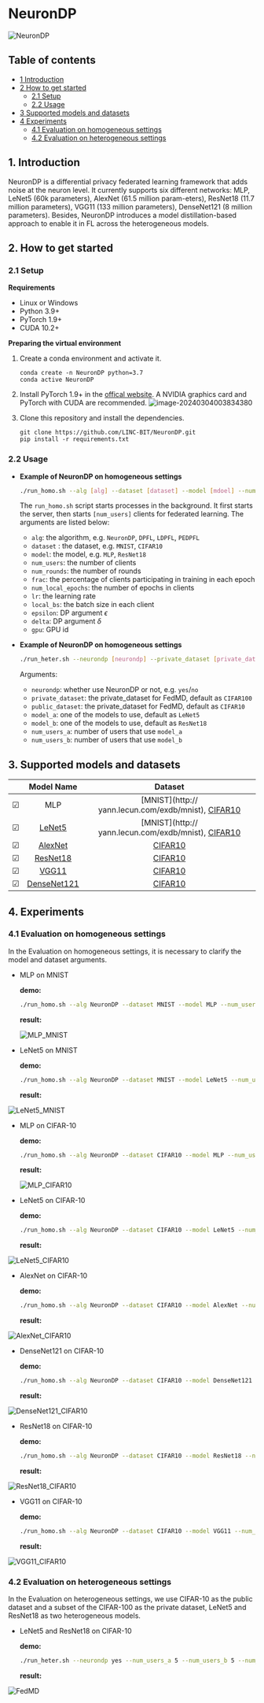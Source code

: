 # NeuronDP

![NeuronDP](./images/Neurondp.png)

## Table of contents

- [1 Introduction](#1-introduction)
- [2 How to get started](#2-how-to-get-started)
  * [2.1 Setup](#21-setup)
  * [2.2 Usage](#22-usage)
- [3 Supported models and datasets](#3-supported-models-and-datasets)
- [4 Experiments](#4-Experiments)
  * [4.1 Evaluation on homogeneous settings](#41-Evaluation-on-homogeneous-settings)
  * [4.2 Evaluation on heterogeneous settings](#42-Evaluation-on-heterogeneous-settings)

## 1. Introduction

NeuronDP is a differential privacy federated learning framework that adds noise at the neuron level. It currently supports six different networks:  MLP, LeNet5 (60k parameters), AlexNet (61.5 million param-eters), ResNet18 (11.7 million parameters), VGG11 (133 million parameters), DenseNet121 (8 million parameters). Besides, NeuronDP introduces a model distillation-based approach to enable it in FL across the heterogeneous models.

## 2. How to get started

### 2.1 Setup

**Requirements**

- Linux or Windows
- Python 3.9+
- PyTorch 1.9+
- CUDA 10.2+

**Preparing the virtual environment**

1. Create a conda environment and activate it.

   ```
   conda create -n NeuronDP python=3.7
   conda active NeuronDP
   ```

2. Install PyTorch 1.9+ in the [offical website](https://pytorch.org/). A NVIDIA graphics card and PyTorch with CUDA are recommended.
![image-20240304003834380](./images/pytorch.png)

3. Clone this repository and install the dependencies.

   ```
   git clone https://github.com/LINC-BIT/NeuronDP.git
   pip install -r requirements.txt
   ```

### 2.2 Usage

- **Example of NeuronDP on homogeneous settings**

  ```bash
  ./run_homo.sh --alg [alg] --dataset [dataset] --model [mdoel] --num_users [num_users]  --num_rounds [num_rounds] --frac [frac] --num_local_epochs [num_local_epochs] --lr [lr] --local_bs [local_bs] --epsilon [epsilon] --delta [delta] --gpu [gpu]
  ```

  The `run_homo.sh` script starts processes in the background. It first starts the server, then starts `[num_users]` clients for federated learning. The arguments are listed below:

  - `alg`: the algorithm, e.g. `NeuronDP`, `DPFL`, `LDPFL`, `PEDPFL`
  - `dataset` : the dataset, e.g. `MNIST`, `CIFAR10`
  - `model`: the model, e.g. `MLP`, `ResNet18`
  - `num_users`: the number of clients
  - `num_rounds`: the number of rounds
  - `frac`: the percentage of clients participating in training in each epoch
  - `num_local_epochs`: the number of epochs in clients
  - `lr`: the learning rate
  - `local_bs`: the batch size in each client
  - `epsilon`: DP argument $\epsilon$
  - `delta`: DP argument $\delta$
  - `gpu`: GPU id

- **Example of NeuronDP on homogeneous settings**

  ```bash
  ./run_heter.sh --neurondp [neurondp] --private_dataset [private_dataset] --public_dataset [public_dataset] --model_a [mdoel_a] --model_b [model_b] --num_users_a [num_users_a] --num_users_b [num_users_b] --num_rounds [num_rounds] --num_local_epochs [num_local_epochs] --lr [lr] --local_bs [local_bs] --epsilon [epsilon] --delta [delta] --gpu [gpu]
  ```

  Arguments:

  - `neurondp`: whether use NeuronDP or not,  e.g. `yes`/`no`
  - `private_dataset`: the private_dataset for FedMD, default as `CIFAR100`
  - `public_dataset`: the private_dataset for FedMD, default as `CIFAR10`
  - `model_a`: one of the models to use, default as `LeNet5`
  - `model_b`: one of the models to use, default as `ResNet18`
  - `num_users_a`: number of users that use `model_a`
  - `num_users_b`: number of users that use `model_b`

## 3. Supported models and datasets

|      |                          Model Name                          |                           Dataset                            |
| :--: | :----------------------------------------------------------: | :----------------------------------------------------------: |
|  ☑   |                             MLP                              | [MNIST](http:// yann.lecun.com/exdb/mnist), [CIFAR10](https://www.cs.toronto.edu/~kriz/cifar-10-python.tar.gz) |
|  ☑   |     [LeNet5](https://hal.science/hal-03926082/document)      | [MNIST](http:// yann.lecun.com/exdb/mnist), [CIFAR10](https://www.cs.toronto.edu/~kriz/cifar-10-python.tar.gz) |
|  ☑   | [AlexNet](https://proceedings.neurips.cc/paper/2012/file/c399862d3b9d6b76c8436e924a68c45b-Paper.pdf) | [CIFAR10](https://www.cs.toronto.edu/~kriz/cifar-10-python.tar.gz) |
|  ☑   | [ResNet18](https://openaccess.thecvf.com/content_cvpr_2016/papers/He_Deep_Residual_Learning_CVPR_2016_paper.pdf) | [CIFAR10](https://www.cs.toronto.edu/~kriz/cifar-10-python.tar.gz) |
|  ☑   |    [VGG11](https://arxiv.org/pdf/1409.1556.pdf%E3%80%82)     | [CIFAR10](https://www.cs.toronto.edu/~kriz/cifar-10-python.tar.gz) |
|  ☑   | [DenseNet121](http://openaccess.thecvf.com/content_cvpr_2017/papers/Huang_Densely_Connected_Convolutional_CVPR_2017_paper.pdf) | [CIFAR10](https://www.cs.toronto.edu/~kriz/cifar-10-python.tar.gz) |



## 4. Experiments

### 4.1 Evaluation on homogeneous settings

In the Evaluation on homogeneous settings, it is necessary to clarify the model and dataset arguments.

- MLP on MNIST

  **demo:**

  ```bash
  ./run_homo.sh --alg NeuronDP --dataset MNIST --model MLP --num_users 10 --num_rounds 20 --frac 1 --num_local_epochs 3 --lr 0.001 --local_bs 64 --epsilon 0.1 --delta 0.001 --gpu 0
  ```

  **result:**

  ![MLP_MNIST](./images/MLP_MNIST.png)

- LeNet5 on MNIST

  **demo:**

    ```bash
    ./run_homo.sh --alg NeuronDP --dataset MNIST --model LeNet5 --num_users 10 --num_rounds 20 --frac 1 --num_local_epochs 3 --lr 0.001 --local_bs 64 --epsilon 0.1 --delta 0.001 --gpu 0
    ```

  **result:**

![LeNet5_MNIST](./images/LeNet5_MNIST.png)

- MLP on CIFAR-10

  **demo:**

  ```bash
  ./run_homo.sh --alg NeuronDP --dataset CIFAR10 --model MLP --num_users 10 --num_rounds 20 --frac 1 --num_local_epochs 3 --lr 0.001 --local_bs 64 --epsilon 0.1 --delta 0.001 --gpu 0
  ```

  **result:**

  ![MLP_CIFAR10](./images/MLP_CIFAR10.png)

- LeNet5 on CIFAR-10

  **demo:**

  ```bash
  ./run_homo.sh --alg NeuronDP --dataset CIFAR10 --model LeNet5 --num_users 10 --num_rounds 20 --frac 1 --num_local_epochs 3 --lr 0.001 --local_bs 64 --epsilon 0.1 --delta 0.001 --gpu 0
  ```

  **result:**

![LeNet5_CIFAR10](./images/LeNet5_CIFAR10.png)

- AlexNet on CIFAR-10

  **demo:**

  ```bash
  ./run_homo.sh --alg NeuronDP --dataset CIFAR10 --model AlexNet --num_users 10 --num_rounds 20 --frac 1 --num_local_epochs 3 --lr 0.001 --local_bs 64 --epsilon 0.1 --delta 0.001 --gpu 0
  ```

  **result:**

![AlexNet_CIFAR10](./images/AlexNet_CIFAR10.png)

- DenseNet121 on CIFAR-10

  **demo:**

  ```bash
  ./run_homo.sh --alg NeuronDP --dataset CIFAR10 --model DenseNet121 --num_users 10 --num_rounds 20 --frac 1 --num_local_epochs 3 --lr 0.001 --local_bs 64 --epsilon 0.1 --delta 0.001 --gpu 0
  ```

  **result:**

![DenseNet121_CIFAR10](./images/DenseNet121_CIFAR10.png)

- ResNet18 on CIFAR-10

  **demo:**

  ```bash
  ./run_homo.sh --alg NeuronDP --dataset CIFAR10 --model ResNet18 --num_users 10 --num_rounds 20 --frac 1 --num_local_epochs 3 --lr 0.001 --local_bs 64 --epsilon 0.1 --delta 0.001 --gpu 0
  ```

  **result:**

![ResNet18_CIFAR10](./images/ResNet18_CIFAR10.png)

- VGG11 on CIFAR-10

  **demo:**

  ```bash
  ./run_homo.sh --alg NeuronDP --dataset CIFAR10 --model VGG11 --num_users 10 --num_rounds 20 --frac 1 --num_local_epochs 3 --lr 0.001 --local_bs 64 --epsilon 0.1 --delta 0.001 --gpu 0
  ```

  **result:**

![VGG11_CIFAR10](./images/VGG11_CIFAR10.png)

### 4.2 Evaluation on heterogeneous settings

In the Evaluation on heterogeneous settings, we use CIFAR-10 as the public dataset and a subset of the CIFAR-100 as the private dataset, LeNet5 and ResNet18 as two heterogeneous models.

- LeNet5 and ResNet18 on CIFAR-10

  **demo:**

  ```bash
  ./run_heter.sh --neurondp yes --num_users_a 5 --num_users_b 5 --num_rounds 20 --num_local_epochs 3 --lr 0.001 --local_bs 64 --epsilon 0.001 --delta 1.0 --gpu 0
  ```

  **result:**

![FedMD](./images/FedMD.png)







